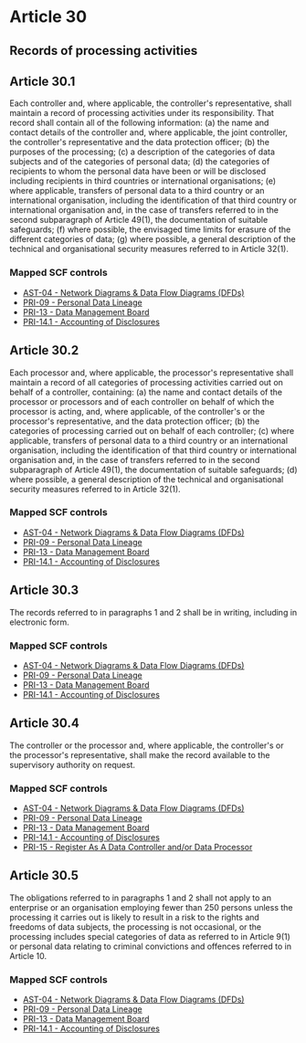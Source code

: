 # Article 30
## Records of processing activities

## Article 30.1
Each controller and, where applicable, the controller's representative, shall maintain a record of processing activities under its responsibility. That record shall contain all of the following information:
(a) the name and contact details of the controller and, where applicable, the joint controller, the controller's representative and the data protection officer;
(b) the purposes of the processing;
(c) a description of the categories of data subjects and of the categories of personal data;
(d) the categories of recipients to whom the personal data have been or will be disclosed including recipients in third countries or international organisations;
(e) where applicable, transfers of personal data to a third country or an international organisation, including the identification of that third country or international organisation and, in the case of transfers referred to in the second subparagraph of Article 49(1), the documentation of suitable safeguards;
(f) where possible, the envisaged time limits for erasure of the different categories of data;
(g) where possible, a general description of the technical and organisational security measures referred to in Article 32(1).

### Mapped SCF controls
- [AST-04 - Network Diagrams & Data Flow Diagrams (DFDs)](../scf/ast-04-networkdiagrams&dataflowdiagrams(dfds).md)
- [PRI-09 - Personal Data Lineage](../scf/pri-09-personaldatalineage.md)
- [PRI-13 - Data Management Board](../scf/pri-13-datamanagementboard.md)
- [PRI-14.1 - Accounting of Disclosures](../scf/pri-141-accountingofdisclosures.md)
## Article 30.2
Each processor and, where applicable, the processor's representative shall maintain a record of all categories of processing activities carried out on behalf of a controller, containing:
(a) the name and contact details of the processor or processors and of each controller on behalf of which the processor is acting, and, where applicable, of the controller's or the processor's representative, and the data protection officer;
(b) the categories of processing carried out on behalf of each controller;
(c) where applicable, transfers of personal data to a third country or an international organisation, including the identification of that third country or international organisation and, in the case of transfers referred to in the second subparagraph of Article 49(1), the documentation of suitable safeguards;
(d) where possible, a general description of the technical and organisational security measures referred to in Article 32(1).

### Mapped SCF controls
- [AST-04 - Network Diagrams & Data Flow Diagrams (DFDs)](../scf/ast-04-networkdiagrams&dataflowdiagrams(dfds).md)
- [PRI-09 - Personal Data Lineage](../scf/pri-09-personaldatalineage.md)
- [PRI-13 - Data Management Board](../scf/pri-13-datamanagementboard.md)
- [PRI-14.1 - Accounting of Disclosures](../scf/pri-141-accountingofdisclosures.md)
## Article 30.3
The records referred to in paragraphs 1 and 2 shall be in writing, including in electronic form.

### Mapped SCF controls
- [AST-04 - Network Diagrams & Data Flow Diagrams (DFDs)](../scf/ast-04-networkdiagrams&dataflowdiagrams(dfds).md)
- [PRI-09 - Personal Data Lineage](../scf/pri-09-personaldatalineage.md)
- [PRI-13 - Data Management Board](../scf/pri-13-datamanagementboard.md)
- [PRI-14.1 - Accounting of Disclosures](../scf/pri-141-accountingofdisclosures.md)
## Article 30.4
The controller or the processor and, where applicable, the controller's or the processor's representative, shall make the record available to the supervisory authority on request.

### Mapped SCF controls
- [AST-04 - Network Diagrams & Data Flow Diagrams (DFDs)](../scf/ast-04-networkdiagrams&dataflowdiagrams(dfds).md)
- [PRI-09 - Personal Data Lineage](../scf/pri-09-personaldatalineage.md)
- [PRI-13 - Data Management Board](../scf/pri-13-datamanagementboard.md)
- [PRI-14.1 - Accounting of Disclosures](../scf/pri-141-accountingofdisclosures.md)
- [PRI-15 - Register As A Data Controller and/or Data Processor](../scf/pri-15-registerasadatacontrollerand/ordataprocessor.md)
## Article 30.5
The obligations referred to in paragraphs 1 and 2 shall not apply to an enterprise or an organisation employing fewer than 250 persons unless the processing it carries out is likely to result in a risk to the rights and freedoms of data subjects, the processing is not occasional, or the processing includes special categories of data as referred to in Article 9(1) or personal data relating to criminal convictions and offences referred to in Article 10.

### Mapped SCF controls
- [AST-04 - Network Diagrams & Data Flow Diagrams (DFDs)](../scf/ast-04-networkdiagrams&dataflowdiagrams(dfds).md)
- [PRI-09 - Personal Data Lineage](../scf/pri-09-personaldatalineage.md)
- [PRI-13 - Data Management Board](../scf/pri-13-datamanagementboard.md)
- [PRI-14.1 - Accounting of Disclosures](../scf/pri-141-accountingofdisclosures.md)